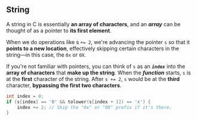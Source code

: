 ## String

A string in C is essentially **an array of characters**, and an ***array*** can be thought of as a pointer to **its first element**. 

When we do operations like s `+= 2`, we're advancing the pointer `s` so that it **points to a new location**, effectively skipping certain characters in the string—in this case, the `0x` or `0X`.

If you're not familiar with pointers, you can think of `s` as an ***`index`*** into the **array of characters** that **make up the string**. When the ***function*** starts, `s` is at the **first** character of the string. After `s += 2`, `s` would be at the **third** character, **bypassing the first two characters**.

```c
int index = 0;
if (s[index] == '0' && tolower(s[index + 1]) == 'x') {
    index += 2; // Skip the "0x" or "0X" prefix if it's there.
}
```
